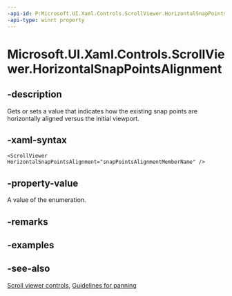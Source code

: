 ```yaml
---
-api-id: P:Microsoft.UI.Xaml.Controls.ScrollViewer.HorizontalSnapPointsAlignment
-api-type: winrt property
---
```


<!-- Property syntax
public Windows.UI.Xaml.Controls.Primitives.SnapPointsAlignment HorizontalSnapPointsAlignment { get;  set; }
-->

# Microsoft.UI.Xaml.Controls.ScrollViewer.HorizontalSnapPointsAlignment

## -description
Gets or sets a value that indicates how the existing snap points are horizontally aligned versus the initial viewport.

## -xaml-syntax
```xaml
<ScrollViewer HorizontalSnapPointsAlignment="snapPointsAlignmentMemberName" />
```


## -property-value
A value of the enumeration.

## -remarks

## -examples

## -see-also

[Scroll viewer controls](/windows/apps/design/controls/scroll-controls), [Guidelines for panning](/windows/apps/design/input/guidelines-for-panning)
